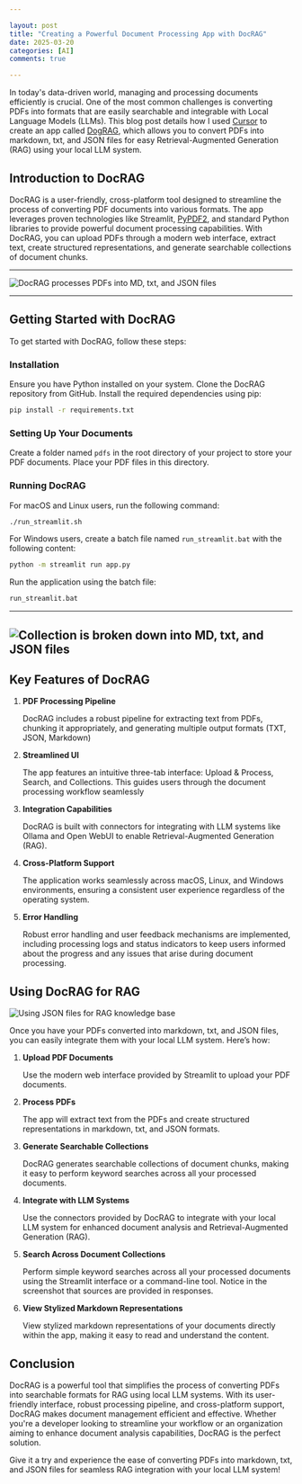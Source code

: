 ```yaml
---

layout: post
title: "Creating a Powerful Document Processing App with DocRAG"
date: 2025-03-20
categories: [AI]
comments: true

---
```


In today's data-driven world, managing and processing documents efficiently is crucial. One of the most common challenges is converting PDFs into formats that are easily searchable and integrable with Local Language Models (LLMs). This blog post details how I used <a href="https://www.cursor.com/" target="_blank" rel="noopener noreferrer">Cursor</a> to create an app called <a href="https://github.com/jamieroszel22/Doc_RAG" target="_blank" rel="noopener noreferrer">DogRAG</a>, which allows you to convert PDFs into markdown, txt, and JSON files for easy Retrieval-Augmented Generation (RAG) using your local LLM system.

## Introduction to DocRAG

DocRAG is a user-friendly, cross-platform tool designed to streamline the process of converting PDF documents into various formats. The app leverages proven technologies like Streamlit,  <a href="https://pypi.org/project/PyPDF2/" target="_blank" rel="noopener noreferrer">PyPDF2</a>, and standard Python libraries to provide powerful document processing capabilities. With DocRAG, you can upload PDFs through a modern web interface, extract text, create structured representations, and generate searchable collections of document chunks.

---

![DocRAG processes PDFs into MD, txt, and JSON files](/assets/images/posts/docrag/doc_rag_processed.png)

---

## Getting Started with DocRAG

To get started with DocRAG, follow these steps:

### Installation

Ensure you have Python installed on your system.
Clone the DocRAG repository from GitHub.
Install the required dependencies using pip:

```bash
pip install -r requirements.txt
```

### Setting Up Your Documents

Create a folder named `pdfs` in the root directory of your project to store your PDF documents.
Place your PDF files in this directory.

### Running DocRAG

For macOS and Linux users, run the following command:

```bash
./run_streamlit.sh
```

For Windows users, create a batch file named `run_streamlit.bat` with the following content:

```bash
python -m streamlit run app.py
```

Run the application using the batch file:

```bash
run_streamlit.bat
```

---
![Collection is broken down into MD, txt, and JSON files](/assets/images/posts/docrag/doc_collections.png)
---

## Key Features of DocRAG

1. **PDF Processing Pipeline**

    DocRAG includes a robust pipeline for extracting text from PDFs, chunking it appropriately, and generating multiple output formats (TXT, JSON, Markdown) 
1. **Streamlined UI**

    The app features an intuitive three-tab interface: Upload & Process, Search, and Collections. This guides users through the document processing workflow seamlessly 

1. **Integration Capabilities**

    DocRAG is built with connectors for integrating with LLM systems like Ollama and Open WebUI to enable Retrieval-Augmented Generation (RAG).

1. **Cross-Platform Support**

    The application works seamlessly across macOS, Linux, and Windows environments, ensuring a consistent user experience regardless of the operating system.

1. **Error Handling**

    Robust error handling and user feedback mechanisms are implemented, including processing logs and status indicators to keep users informed about the progress and any issues that arise during document processing.

## Using DocRAG for RAG

![Using JSON files for RAG knowledge base](/assets/images/posts/docrag/nexus_rag_response.png)

Once you have your PDFs converted into markdown, txt, and JSON files, you can easily integrate them with your local LLM system. Here’s how:

1. **Upload PDF Documents**

    Use the modern web interface provided by Streamlit to upload your PDF documents.

1. **Process PDFs**

    The app will extract text from the PDFs and create structured representations in markdown, txt, and JSON formats.

1. **Generate Searchable Collections**

    DocRAG generates searchable collections of document chunks, making it easy to perform keyword searches across all your processed documents.

1. **Integrate with LLM Systems**

    Use the connectors provided by DocRAG to integrate with your local LLM system for enhanced document analysis and Retrieval-Augmented Generation (RAG).

1. **Search Across Document Collections**

    Perform simple keyword searches across all your processed documents using the Streamlit interface or a command-line tool. Notice in the screenshot that sources are provided in responses.

1. **View Stylized Markdown Representations**

    View stylized markdown representations of your documents directly within the app, making it easy to read and understand the content.

## Conclusion

DocRAG is a powerful tool that simplifies the process of converting PDFs into searchable formats for RAG using local LLM systems. With its user-friendly interface, robust processing pipeline, and cross-platform support, DocRAG makes document management efficient and effective. Whether you're a developer looking to streamline your workflow or an organization aiming to enhance document analysis capabilities, DocRAG is the perfect solution.

Give it a try and experience the ease of converting PDFs into markdown, txt, and JSON files for seamless RAG integration with your local LLM system!
